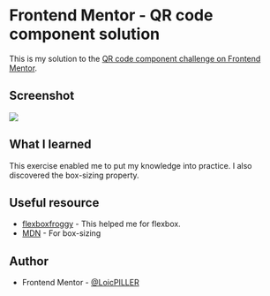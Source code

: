# Frontend Mentor - QR code component solution

This is my solution to the [QR code component challenge on Frontend Mentor](https://www.frontendmentor.io/challenges/qr-code-component-iux_sIO_H).

## Screenshot

![](./screenshot.jpg)

## What I learned

This exercise enabled me to put my knowledge into practice. I also discovered the box-sizing property.

## Useful resource

- [flexboxfroggy](https://flexboxfroggy.com) - This helped me for flexbox.
- [MDN](https://developer.mozilla.org/en-US/) - For box-sizing

## Author

- Frontend Mentor - [@LoicPILLER](https://www.frontendmentor.io/profile/LoicPILLER)